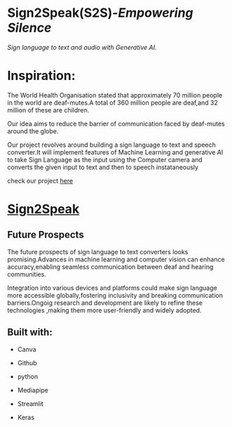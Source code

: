 
# **Sign2Speak(S2S)**-*Empowering Silence*
*Sign language to text and audio with Generative AI.*

# Inspiration:

The World Health Organisation stated that approximately 70 million people in the world are deaf-mutes.A total of 360 million people are deaf,and 32 million of these are children.
   
 Our idea aims to reduce the barrier of  communication faced by deaf-mutes around the globe.
 
 Our project revolves around building a sign language to text and speech converter.It will implement features of Machine Learning and generative AI to take Sign Language as the input using the Computer camera and converts the given input to text and then to speech instataneously

check our project [here](https://github.com/jessmathews/LinguaMotion/projects?query=is%3Aopen)


# [Sign2Speak](https://github.com/Adwaith187/LinguaMotion/blob/main/logo.jpg)



## Future Prospects
The future prospects of sign language to text converters looks promising.Advances in machine learning and computer vision can enhance accuracy,enabling seamless communication between deaf and hearing communities.

Integration into various devices and platforms could make sign language more accessible globally,fostering inclusivity and breaking communication barriers.Ongoig research and development are likely to refine these technologies ,making them more user-friendly and widely adopted.

## Built with:
 - Canva
 
 - Github
 
 - python
 
 - Mediapipe
 
 - Streamlit
 
 - Keras



